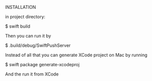 INSTALLATION

in project directory:

$ swift build

Then you can run it by 

$ .build/debug/SwiftPushServer

Instead of all that you can generate XCode project on Mac by running

$ swift package generate-xcodeproj

And the run it from XCode